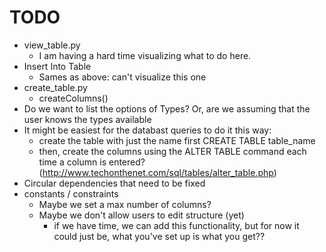 # TODO

* view_table.py
    * I am having a hard time visualizing what to do here.
* Insert Into Table
    * Sames as above: can't visualize this one 
* create_table.py
    * createColumns()
* Do we want to list the options of Types? Or, are we assuming that the user knows the types available
* It might be easiest for the databast queries to do it this way:
    * create the table with just the name first CREATE TABLE table_name
    * then, create the columns using the ALTER TABLE command each time a column is entered? (http://www.techonthenet.com/sql/tables/alter_table.php)
* Circular dependencies that need to be fixed
* constants / constraints
    * Maybe we set a max number of columns?
    * Maybe we don't allow users to edit structure (yet)
        * if we have time, we can add this functionality, but for now it could just be, what you've set up is what you get??
